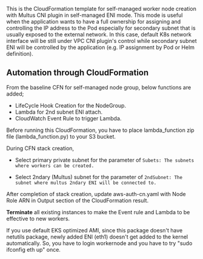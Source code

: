 This is the CloudFormation template for self-managed worker node creation with Multus CNI plugin in self-managed ENI mode. This mode is useful when the application wants to have a full ownership for assigning and controlling the IP address to the Pod especially for secondary subnet that is usually exposed to the external network. In this case, default K8s network interface will be still under VPC CNI plugin's control while secondary subnet ENI will be controlled by the application (e.g. IP assignment by Pod or Helm definition). 



## Automation through CloudFormation

From the baseline CFN for self-managed node group, below functions are added;

* LifeCycle Hook Creation for the NodeGroup.
* Lambda for 2nd subnet ENI attach. 
* CloudWatch Event Rule to trigger Lambda. 



Before running this CloudFormation, you have to place lambda_function zip file (lambda_function.py) to your S3 bucket. 



During CFN stack creation, 

* Select primary private subnet for the parameter of `Subets: The subnets where workers can be created.` 

* Select 2ndary (Multus) subnet for the parameter of `2ndSubnet: The subnet where multus 2ndary ENI will be connected to.`



After completion of stack creation, update aws-auth-cn.yaml with Node Role ARN in Output section of the CloudFormation result. 

**Terminate** all existing instances to make the Event rule and Lambda to be effective to new workers. 

If you use default EKS optimized AMI, since this package doesn't have netutils package, newly added ENI (eth1) doesn't get added to the kernel automatically. So, you have to login workernode and you have to try "sudo ifconfig eth up" once.  
